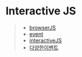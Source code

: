 # Interactive JS

> * [browserJS](https://github.com/627km/JavaScript_Intermediate/tree/main/interactiveJS/browserJS)
> * [event](https://github.com/627km/JavaScript_Intermediate/tree/main/interactiveJS/event)
> * [interactiveJS](https://github.com/627km/JavaScript_Intermediate/tree/main/interactiveJS/interactiveJS)
> * [다양한이벤트](https://github.com/627km/JavaScript_Intermediate/tree/main/interactiveJS/%EB%8B%A4%EC%96%91%ED%95%9C%EC%9D%B4%EB%B2%A4%ED%8A%B8)

